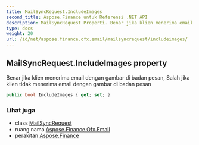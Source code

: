 ```yaml
---
title: MailSyncRequest.IncludeImages
second_title: Aspose.Finance untuk Referensi .NET API
description: MailSyncRequest Properti. Benar jika klien menerima email dengan gambar di badan pesan Salah jika klien tidak menerima email dengan gambar di badan pesan
type: docs
weight: 20
url: /id/net/aspose.finance.ofx.email/mailsyncrequest/includeimages/
---
```

## MailSyncRequest.IncludeImages property

Benar jika klien menerima email dengan gambar di badan pesan, Salah jika klien tidak menerima email dengan gambar di badan pesan

```csharp
public bool IncludeImages { get; set; }
```

### Lihat juga

* class [MailSyncRequest](../)
* ruang nama [Aspose.Finance.Ofx.Email](../../mailsyncrequest/)
* perakitan [Aspose.Finance](../../../)


